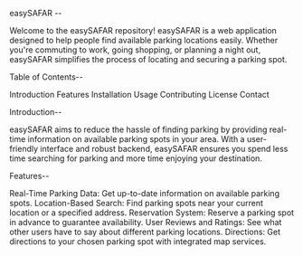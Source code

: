 easySAFAR --

Welcome to the easySAFAR repository! easySAFAR is a web application designed to help people find available parking locations easily. Whether you're commuting to work, going shopping, or planning a night out, easySAFAR simplifies the process of locating and securing a parking spot.

Table of Contents--

  Introduction
  Features
  Installation
  Usage
  Contributing
  License
  Contact

Introduction--

easySAFAR aims to reduce the hassle of finding parking by providing real-time information on available parking spots in your area. With a user-friendly interface and robust backend, easySAFAR ensures you spend less time searching for parking and more time enjoying your destination.

Features--

  Real-Time Parking Data: Get up-to-date information on available parking spots.
  Location-Based Search: Find parking spots near your current location or a specified address.
  Reservation System: Reserve a parking spot in advance to guarantee availability.
  User Reviews and Ratings: See what other users have to say about different parking locations.
  Directions: Get directions to your chosen parking spot with integrated map services.
